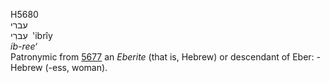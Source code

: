 <body>
  <p>H5680<br>  עברי  <br> עִברִי  ‎  ‛ibrı̂y  <br><i>ib-ree‘ </i><br>Patronymic from <a href="h5677.htm">5677</a>  an <i>Eberite</i> (that is, Hebrew) or descendant of Eber: - Hebrew (-ess, woman).<br></p>
 </body>